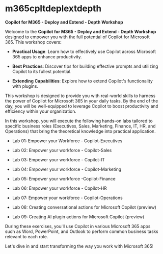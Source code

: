 # m365cpltdeplextdepth
**Copilot for M365 - Deploy and Extend - Depth Workshop**

Welcome to the **Copilot for M365 - Deploy and Extend - Depth Workshop**
designed to empower you with the full potential of Copilot for Microsoft
365. This workshop covers:

- **Practical Usage**: Learn how to effectively use Copilot across
  Microsoft 365 apps to enhance productivity.

- **Best Practices**: Discover tips for building effective prompts and
  utilizing Copilot to its fullest potential.

- **Extending Capabilities**: Explore how to extend Copilot's
  functionality with plugins.

This workshop is designed to provide you with real-world skills to
harness the power of Copilot for Microsoft 365 in your daily tasks. By
the end of the day, you will be well-equipped to leverage Copilot to
boost productivity and efficiency within your organization.

In this workshop, you will execute the following hands-on labs tailored
to specific business roles (Executives, Sales, Marketing, Finance, IT,
HR, and Operations) that bring the theoretical knowledge into practical
application.

- Lab 01: Empower your Workforce - Copilot-Executives

- Lab 02: Empower your workforce - Copilot-Sales

- Lab 03: Empower your workforce - Copilot-IT

- Lab 04: Empower your workforce - Copilot-Marketing

- Lab 05: Empower your workforce -Copilot-Finance

- Lab 06: Empower your workforce - Copilot-HR

- Lab 07: Empower your workforce - Copilot-Operations

- Lab 08: Creating conversational actions for Microsoft Copilot
  (preview)

- Lab 09: Creating AI plugin actions for Microsoft Copilot (preview)

During these exercises, you'll use Copilot in various Microsoft 365 apps
such as Word, PowerPoint, and Outlook to perform common business tasks
relevant to each role.

Let's dive in and start transforming the way you work with Microsoft
365!
